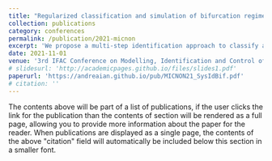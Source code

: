 ```yaml
---
title: "Regularized classification and simulation of bifurcation regimes in nonlinear systems"
collection: publications
category: conferences
permalink: /publication/2021-micnon
excerpt: 'We propose a multi-step identification approach to classify a nonlinear system into qualitatively different regimes and then estimate a low-dimensional subspace where predictions of the original state at future times can be obtained by simulation of low-order dynamics. For this purpose, we combine Proper Orthogonal Decomposition for library building and Group Lasso for classification. We apply it on the Rijke tube, a nonlinear thermoacoustic benchmark system.'
date: 2021-11-01
venue: '3rd IFAC Conference on Modelling, Identification and Control of Nonlinear Systems'
# slidesurl: 'http://academicpages.github.io/files/slides1.pdf'
paperurl: 'https://andreaian.github.io/pub/MICNON21_SysIdBif.pdf'
# citation: ''
---
```


The contents above will be part of a list of publications, if the user clicks the link for the publication than the contents of section will be rendered as a full page, allowing you to provide more information about the paper for the reader. When publications are displayed as a single page, the contents of the above "citation" field will automatically be included below this section in a smaller font.